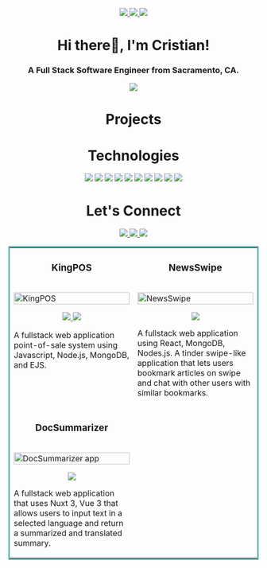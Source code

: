<p align="center">
  <a href="PORTFOLIO SITE" target="_blank">
    <img src="https://img.shields.io/static/v1?label=|&message=WEBSITE&color=23555f&style=plastic&logo=react&logo-color=white"/>
  </a>
  <a href="https://www.linkedin.com/in/cristianm2" target="_blank">
    <img src="https://img.shields.io/static/v1?label=|&message=LINKEDIN&color=cdf998&style=plastic&logo=linkedin&logo-color=white"/>
  </a>
  <a href="https://angel.co/u/cristian-medina-5" target="_blank">
      <img src="https://img.shields.io/static/v1?label=|&message=ANGEL-LIST&color=cdf998&style=plastic&logo=angellist&logo-color=white"/>
  </a>
</p>

 <h1 align="center">Hi there👋, I'm Cristian!</h1>
<h3 align="center">A Full Stack Software Engineer from Sacramento, CA.</h3>

<p align="center">
</p>

<div align="center">
  <img src="https://github-readme-streak-stats.herokuapp.com/?user=medinacr&theme=github-dark&hide_border=true">
</div>

<h1 align="center">Projects</h1>
<table bordercolor="#66b2b2">
  
  
  <tr>
      <td width="50%" valign="top">
      <h3 align="center">KingPOS</h3>
        <br />
        <a target="_blank" href="https://kingpo-35aq.onrender.com/login">
            <img src="https://github.com/medinacr/cristianmedina/blob/main/Assets/KingPOS.gif" width="100%" alt="KingPOS"/>
        </a>
        <br />
        <p align="center">
          
  <a href="https://github.com/medinacr/POS" target="_blank">
    <img src="https://img.shields.io/static/v1?label=|&message=REPO&color=23555f&style=plastic&logo=github&logo-color=white"/>
  </a>  
  <a href="https://github.com/medinacr/POS" target="_blank">
    <img src="https://img.shields.io/static/v1?label=|&message=WEBSITE&color=cdf998&style=plastic&logo=wordpress&logo-color=white"/>
  </a>
      </p>
        <p>A fullstack web application point-of-sale system using Javascript, Node.js, MongoDB, and EJS.</p>
    </td>
    <td width="50%" valign="top">
      <h3 align="center">NewsSwipe</h3>
      <br />
        <a target="_blank" href="https://github.com/medinacr/news-swipe">
          <img src="https://github.com/medinacr/cristianmedina/blob/main/Assets/news-swipe.gif" width="100%" alt="NewsSwipe"/>
        </a>
      <br />
        <p align="center">
  <a href="https://github.com/medinacr/news-swipe" target="_blank">
    <img src="https://img.shields.io/static/v1?label=|&message=REPO&color=23555f&style=plastic&logo=github&logo-color=white"/>
  </a>
<!--   <a href="" target="_blank">
    <img src="https://img.shields.io/static/v1?label=|&message=WEBSITE&color=cdf998&style=plastic&logo=wordpress&logo-color=white"/>
  </a> -->
      </p>
        <p>A fullstack web application using React, MongoDB, Nodes.js. A tinder swipe-like application that lets users bookmark articles on swipe and chat with other users with similar bookmarks.</p>
    </td>

  </tr>
  <tr>
    <td width="50%" valign="top">
      <h3 align="center">DocSummarizer</h3>
        <br />
        <a target="_blank" href="https://github.com/medinacr/DocSummarize">
          <img src="https://github.com/medinacr/cristianmedina/blob/main/Assets/DocSummarize.gif" width="100%" alt="DocSummarizer app"/>
        </a>
        <br />
        <p align="center">
          
  <a href="https://github.com/medinacr/DocSummarize" target="_blank">
    <img src="https://img.shields.io/static/v1?label=|&message=REPO&color=23555f&style=plastic&logo=github&logo-color=white"/>
  </a>
<!--   <a href="LINK TO WEBSITE" target="_blank">
    <img src="https://img.shields.io/static/v1?label=|&message=WEBSITE&color=cdf998&style=plastic&logo=wordpress&logo-color=white"/>
  </a> -->
      </p>
        <p>A fullstack web application that uses Nuxt 3, Vue 3 that allows users to input text in a selected language and return a summarized and translated summary.</p>
    </td>
<!--     <td width="50%" valign="top">
      <h3 align="center">TITLE OF APP</h3>
        <br />
        <a target="_blank" href="LINK TO APP">
          <img src="LINK TO GIF OF APP" width="100%" alt="app homepage"/>
        </a>
        <br />
        <p align="center">
          
  <a href="LINK TO REPO" target="_blank">
    <img src="https://img.shields.io/static/v1?label=|&message=REPO&color=23555f&style=plastic&logo=github&logo-color=white"/>
  </a>
  <a href="LINK TO APP" target="_blank">
    <img src="https://img.shields.io/static/v1?label=|&message=WEBSITE&color=cdf998&style=plastic&logo=wordpress&logo-color=white"/>
  </a>
      </p>
        <p>Description</p>
    </td>
  </tr>
</table> -->


<h1 align="center">Technologies</h1>


<p align="center">
    <img src="https://img.shields.io/badge/HTML-239120?style=for-the-badge&logo=html5&logoColor=white"/>
    <img src="	https://img.shields.io/badge/CSS-239120?&style=for-the-badge&logo=css3&logoColor=white"/>
    <img src="https://img.shields.io/badge/Node.js-43853D?style=for-the-badge&logo=node.js&logoColor=white"/>
    <img src="https://img.shields.io/badge/React-20232A?style=for-the-badge&logo=react&logoColor=61DAFB"/>
    <img src="https://img.shields.io/badge/Express.js-404D59?style=for-the-badge"/>
      <img src="https://img.shields.io/badge/JavaScript-F7DF1E?style=for-the-badge&logo=javascript&logoColor=black"/>
    <img src="https://img.shields.io/badge/MongoDB-4EA94B?style=for-the-badge&logo=mongodb&logoColor=white"/>
    <img src="https://img.shields.io/badge/GitHub-100000?style=for-the-badge&logo=github&logoColor=white"/>
    <img src="https://img.shields.io/badge/Tailwind_CSS-38B2AC?style=for-the-badge&logo=tailwind-css&logoColor=white"/>
     <img src="https://img.shields.io/badge/Vue.js-35495E?style=for-the-badge&logo=vue.js&logoColor=4FC08D"/>


<h1 align="center">Let's Connect</h1>



<p align="center">
  <a href="PORTFOLIO WEBSITE" target="_blank">
    <img src="https://img.shields.io/static/v1?label=|&message=WEBSITE&color=23555f&style=plastic&logo=react&logo-color=white"/>
  </a>
  <a href="https://www.linkedin.com/in/cristianm2" target="_blank">
    <img src="https://img.shields.io/static/v1?label=|&message=LINKED-IN&color=cdf998&style=plastic&logo=linkedin&logo-color=white"/>
  </a>
  <a href="https://angel.co/u/cristian-medina-5" target="_blank">
      <img src="https://img.shields.io/static/v1?label=|&message=ANGEL-LIST&color=cdf998&style=plastic&logo=angellist&logo-color=white"/>
  </a>
</p>
